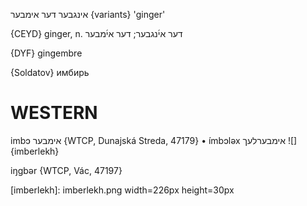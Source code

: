 אינגבער
דער
אימבער {variants}
'ginger'

{CEYD}
ginger, n. דער אי֜נגבער; דער אי֜מבער

{DYF}
gingembre

{Soldatov}
имбирь

WESTERN
========

imbɔ אימבער {WTCP, Dunajská Streda, 47179}
	•	ímbɔləx אימבערלעך
![]{imberlekh}

iŋgbər {WTCP, Vác, 47197}


[imberlekh]: imberlekh.png width=226px height=30px